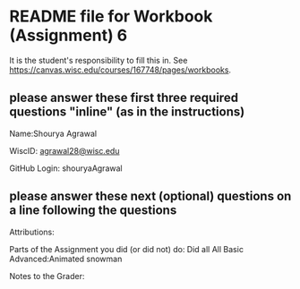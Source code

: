 # README file for Workbook (Assignment) 6

It is the student's responsibility to fill this in.
See <https://canvas.wisc.edu/courses/167748/pages/workbooks>.

## please answer these first three required questions "inline" (as in the instructions)

Name:Shourya    Agrawal

WiscID: agrawal28@wisc.edu

GitHub Login: shouryaAgrawal

## please answer these next (optional) questions on a line following the questions 

Attributions:

Parts of the Assignment you did (or did not) do: Did all
All Basic
Advanced:Animated snowman

Notes to the Grader:

